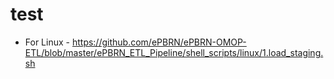 # test
   - For Linux - https://github.com/ePBRN/ePBRN-OMOP-ETL/blob/master/ePBRN_ETL_Pipeline/shell_scripts/linux/1.load_staging.sh
